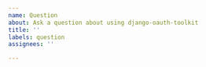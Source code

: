 ```yaml
---
name: Question
about: Ask a question about using django-oauth-toolkit
title: ''
labels: question
assignees: ''

---
```


<!-- What is your question? -->



